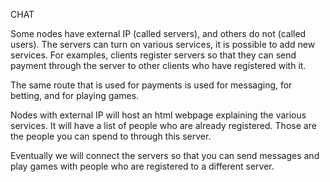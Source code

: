 CHAT

Some nodes have external IP (called servers), and others do not (called users). 
The servers can turn on various services, it is possible to add new services.
For examples, clients register servers so that they can send payment through the server to other clients who have registered with it.

The same route that is used for payments is used for messaging, for betting, and for playing games.

Nodes with external IP will host an html webpage explaining the various services. It will have a list of people who are already registered. Those are the people you can spend to through this server.

Eventually we will connect the servers so that you can send messages and play games with people who are registered to a different server.